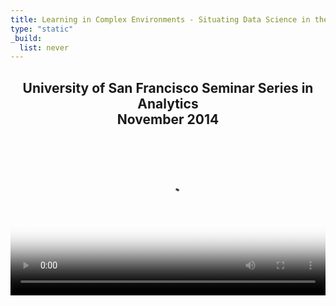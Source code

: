 ```yaml
---
title: Learning in Complex Environments - Situating Data Science in the Process
type: "static"
_build:
  list: never
---
```


<div style="text-align: center">
  <h2>
    University of San Francisco Seminar Series in Analytics<br>
    November 2014
  </h2>
</div>

<video src="https://storage.fleek-internal.com/diehl-team-bucket/videos/Learning in Complex Environments - November 2014 - USF Analytics Meetup.mp4" width=100% poster="usf_analytics.png" controls>
